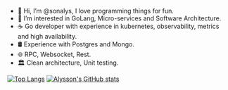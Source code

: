 
- 👋 Hi, I’m @sonalys, I love programming things for fun.
- 👀 I’m interested in GoLang, Micro-services and Software Architecture.
- ☕ Go developer with experience in kubernetes, observability, metrics and high availability.
- 🛢 Experience with Postgres and Mongo.
- 🌐 RPC, Websocket, Rest.
- 🏛️ Clean architecture, Unit testing.


[![Top Langs](https://github-readme-stats.vercel.app/api/top-langs/?username=sonalys&show_icons=true&theme=radical)](https://github.com/sonalys)
[![Alysson's GitHub stats](https://github-readme-stats.vercel.app/api?username=sonalys&count_private=true&show_icons=true&theme=radical)](https://github.com/sonalys#)

